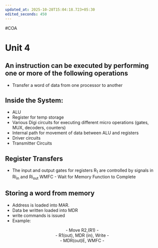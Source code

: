 ```yaml
---
updated_at: 2025-10-28T15:04:18.723+05:30
edited_seconds: 450
---
```

#COA 
# Unit 4

## An instruction can be executed by performing one or more of the following operations
- Transfer a word of data from one processor to another


## Inside the System:
- ALU
- Register for temp storage
- Various Digi circuits for executing different micro operations (gates, MUX, decoders, counters)
- Internal path for movement of data between ALU and registers
- Driver circuits
- Transmitter Circuits
## Register Transfers
- The input and output gates for registers R<sub>1</sub> are controlled by signals in Ri<sub>in</sub> and Ri<sub>out</sub>
WMFC - Wait for Memory Function to Complete


## Storing a word from memory
- Address is loaded into MAR.
- Data be written loaded into MDR
- write commands is issued
- Example:
<center>
- Move R2,(R1) - 
<br>
- R1(out), MDR (in), Write - 
<br>
- MDR(out)E, WMFC -
<br>
</center>
